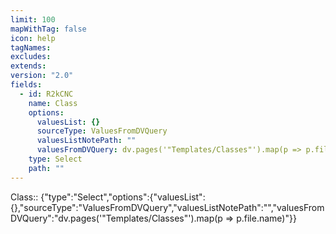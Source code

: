 ```yaml
---
limit: 100
mapWithTag: false
icon: help
tagNames: 
excludes: 
extends: 
version: "2.0"
fields:
  - id: R2kCNC
    name: Class
    options:
      valuesList: {}
      sourceType: ValuesFromDVQuery
      valuesListNotePath: ""
      valuesFromDVQuery: dv.pages('"Templates/Classes"').map(p => p.file.name)
    type: Select
    path: ""
---
```


Class:: {"type":"Select","options":{"valuesList":{},"sourceType":"ValuesFromDVQuery","valuesListNotePath":"","valuesFromDVQuery":"dv.pages('\"Templates/Classes\"').map(p => p.file.name)"}}